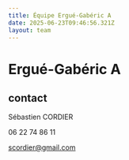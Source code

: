 ```yaml
---
title: Équipe Ergué-Gabéric A
date: 2025-06-23T09:46:56.321Z
layout: team
---
```


# Ergué-Gabéric A



## contact 

Sébastien CORDIER

06 22 74 86 11

scordier@gmail.com

